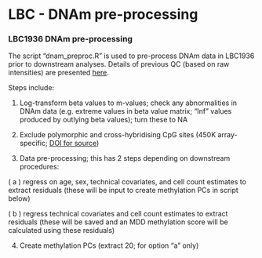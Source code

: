 LBC - DNAm pre-processing
================

### LBC1936 DNAm pre-processing

The script “dnam\_preproc.R” is used to pre-process DNAm data in LBC1936
prior to downstream analyses. Details of previous QC (based on raw
intensities) are presented
[here](https://www.medrxiv.org/content/10.1101/2020.07.20.20156935v1.full.pdf).

Steps include:

1.  Log-transform beta values to m-values; check any abnormalities in
    DNAm data (e.g. extreme values in beta value matrix; “Inf” values
    produced by outlying beta values); turn these to NA

2.  Exclude polymorphic and cross-hybridising CpG sites (450K
    array-specific; [DOI for
    source](https://dx.doi.org/10.4161%2Fepi.23470))

3.  Data pre-processing; this has 2 steps depending on downstream
    procedures:

( a ) regress on age, sex, technical covariates, and cell count
estimates to extract residuals (these will be input to create
methylation PCs in script below)

( b ) regress technical covariates and cell count estimates to extract
residuals (these will be saved and an MDD methylation score will be
calculated using these residuals)

4.  Create methylation PCs (extract 20; for option “a” only)
